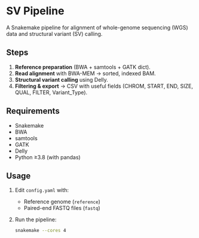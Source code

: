 # SV Pipeline

A Snakemake pipeline for alignment of whole-genome sequencing (WGS) data and structural variant (SV) calling.

## Steps
1. **Reference preparation** (BWA + samtools + GATK dict).
2. **Read alignment** with BWA-MEM → sorted, indexed BAM.
3. **Structural variant calling** using Delly.
4. **Filtering & export** → CSV with useful fields (CHROM, START, END, SIZE, QUAL, FILTER, Variant_Type).

## Requirements
- Snakemake
- BWA
- samtools
- GATK
- Delly
- Python ≥3.8 (with pandas)

## Usage
1. Edit `config.yaml` with:
   - Reference genome (`reference`)
   - Paired-end FASTQ files (`fastq`)

2. Run the pipeline:
   ```bash
   snakemake --cores 4
